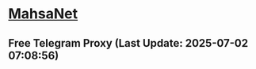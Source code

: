 
# [MahsaNet](https://t.me/mahsa_net)
## Free Telegram Proxy (Last Update: 2025-07-02 07:08:56)

    